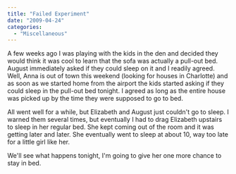 ```yaml
---
title: "Failed Experiment"
date: "2009-04-24"
categories: 
  - "Miscellaneous"
---
```


A few weeks ago I was playing with the kids in the den and decided they would think it was cool to learn that the sofa was actually a pull-out bed. August immediately asked if they could sleep on it and I readily agreed. Well, Anna is out of town this weekend (looking for houses in Charlotte) and as soon as we started home from the airport the kids started asking if they could sleep in the pull-out bed tonight. I agreed as long as the entire house was picked up by the time they were supposed to go to bed.

All went well for a while, but Elizabeth and August just couldn't go to sleep. I warned them several times, but eventually I had to drag Elizabeth upstairs to sleep in her regular bed. She kept coming out of the room and it was getting later and later. She eventually went to sleep at about 10, way too late for a little girl like her.

We'll see what happens tonight, I'm going to give her one more chance to stay in bed.
